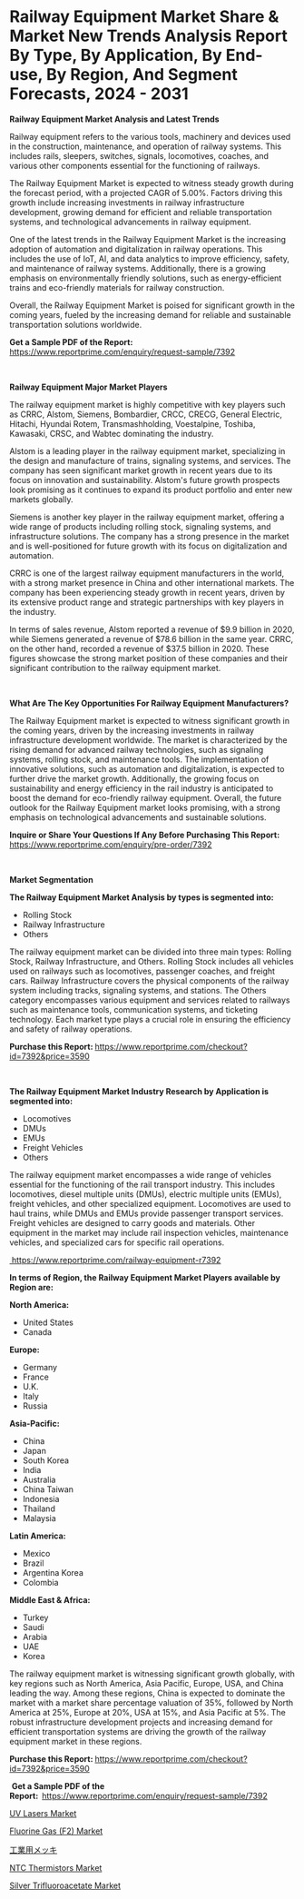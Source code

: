 <p><h1>Railway Equipment Market Share & Market New Trends Analysis Report By Type, By Application, By End-use, By Region, And Segment Forecasts, 2024 - 2031</h1></p><p><strong>Railway Equipment Market Analysis and Latest Trends</strong></p>
<p><p>Railway equipment refers to the various tools, machinery and devices used in the construction, maintenance, and operation of railway systems. This includes rails, sleepers, switches, signals, locomotives, coaches, and various other components essential for the functioning of railways.</p><p>The Railway Equipment Market is expected to witness steady growth during the forecast period, with a projected CAGR of 5.00%. Factors driving this growth include increasing investments in railway infrastructure development, growing demand for efficient and reliable transportation systems, and technological advancements in railway equipment.</p><p>One of the latest trends in the Railway Equipment Market is the increasing adoption of automation and digitalization in railway operations. This includes the use of IoT, AI, and data analytics to improve efficiency, safety, and maintenance of railway systems. Additionally, there is a growing emphasis on environmentally friendly solutions, such as energy-efficient trains and eco-friendly materials for railway construction.</p><p>Overall, the Railway Equipment Market is poised for significant growth in the coming years, fueled by the increasing demand for reliable and sustainable transportation solutions worldwide.</p></p>
<p><strong>Get a Sample PDF of the Report:&nbsp;</strong> <a href="https://www.reportprime.com/enquiry/request-sample/7392">https://www.reportprime.com/enquiry/request-sample/7392</a></p>
<p>&nbsp;</p>
<p><strong>Railway Equipment Major Market Players</strong></p>
<p><p>The railway equipment market is highly competitive with key players such as CRRC, Alstom, Siemens, Bombardier, CRCC, CRECG, General Electric, Hitachi, Hyundai Rotem, Transmashholding, Voestalpine, Toshiba, Kawasaki, CRSC, and Wabtec dominating the industry. </p><p>Alstom is a leading player in the railway equipment market, specializing in the design and manufacture of trains, signaling systems, and services. The company has seen significant market growth in recent years due to its focus on innovation and sustainability. Alstom's future growth prospects look promising as it continues to expand its product portfolio and enter new markets globally.</p><p>Siemens is another key player in the railway equipment market, offering a wide range of products including rolling stock, signaling systems, and infrastructure solutions. The company has a strong presence in the market and is well-positioned for future growth with its focus on digitalization and automation.</p><p>CRRC is one of the largest railway equipment manufacturers in the world, with a strong market presence in China and other international markets. The company has been experiencing steady growth in recent years, driven by its extensive product range and strategic partnerships with key players in the industry.</p><p>In terms of sales revenue, Alstom reported a revenue of $9.9 billion in 2020, while Siemens generated a revenue of $78.6 billion in the same year. CRRC, on the other hand, recorded a revenue of $37.5 billion in 2020. These figures showcase the strong market position of these companies and their significant contribution to the railway equipment market.</p></p>
<p>&nbsp;</p>
<p><strong>What Are The Key Opportunities For Railway Equipment Manufacturers?</strong></p>
<p><p>The Railway Equipment market is expected to witness significant growth in the coming years, driven by the increasing investments in railway infrastructure development worldwide. The market is characterized by the rising demand for advanced railway technologies, such as signaling systems, rolling stock, and maintenance tools. The implementation of innovative solutions, such as automation and digitalization, is expected to further drive the market growth. Additionally, the growing focus on sustainability and energy efficiency in the rail industry is anticipated to boost the demand for eco-friendly railway equipment. Overall, the future outlook for the Railway Equipment market looks promising, with a strong emphasis on technological advancements and sustainable solutions.</p></p>
<p><strong>Inquire or Share Your Questions If Any Before Purchasing This Report:</strong> <a href="https://www.reportprime.com/enquiry/pre-order/7392">https://www.reportprime.com/enquiry/pre-order/7392</a></p>
<p>&nbsp;</p>
<p><strong>Market Segmentation</strong></p>
<p><strong>The Railway Equipment Market Analysis by types is segmented into:</strong></p>
<p><ul><li>Rolling Stock</li><li>Railway Infrastructure</li><li>Others</li></ul></p>
<p><p>The railway equipment market can be divided into three main types: Rolling Stock, Railway Infrastructure, and Others. Rolling Stock includes all vehicles used on railways such as locomotives, passenger coaches, and freight cars. Railway Infrastructure covers the physical components of the railway system including tracks, signaling systems, and stations. The Others category encompasses various equipment and services related to railways such as maintenance tools, communication systems, and ticketing technology. Each market type plays a crucial role in ensuring the efficiency and safety of railway operations.</p></p>
<p><strong>Purchase this Report:&nbsp;</strong><a href="https://www.reportprime.com/checkout?id=7392&price=3590">https://www.reportprime.com/checkout?id=7392&price=3590</a></p>
<p>&nbsp;</p>
<p><strong>The Railway Equipment Market Industry Research by Application is segmented into:</strong></p>
<p><ul><li>Locomotives</li><li>DMUs</li><li>EMUs</li><li>Freight Vehicles</li><li>Others</li></ul></p>
<p><p>The railway equipment market encompasses a wide range of vehicles essential for the functioning of the rail transport industry. This includes locomotives, diesel multiple units (DMUs), electric multiple units (EMUs), freight vehicles, and other specialized equipment. Locomotives are used to haul trains, while DMUs and EMUs provide passenger transport services. Freight vehicles are designed to carry goods and materials. Other equipment in the market may include rail inspection vehicles, maintenance vehicles, and specialized cars for specific rail operations.</p></p>
<p><a href="https://www.reportprime.com/railway-equipment-r7392">&nbsp;https://www.reportprime.com/railway-equipment-r7392</a></p>
<p><strong>In terms of Region, the Railway Equipment Market Players available by Region are:</strong></p>
<p>
    <p> <strong> North America: </strong>
        <ul>
            <li>United States</li>
            <li>Canada</li>
        </ul>
        </p> 
    <p> <strong> Europe: </strong>
        <ul>
            <li>Germany</li>
            <li>France</li>
            <li>U.K.</li>
            <li>Italy</li>
            <li>Russia</li>
        </ul>
        </p> 
    <p> <strong> Asia-Pacific: </strong>
        <ul>
            <li>China</li>
            <li>Japan</li>
            <li>South Korea</li>
            <li>India</li>
            <li>Australia</li>
            <li>China Taiwan</li>
            <li>Indonesia</li>
            <li>Thailand</li>
            <li>Malaysia</li>
        </ul>
        </p> 
    <p> <strong> Latin America: </strong>
        <ul>
            <li>Mexico</li>
            <li>Brazil</li>
            <li>Argentina Korea</li>
            <li>Colombia</li>
        </ul>
        </p> 
    <p> <strong> Middle East & Africa: </strong>
        <ul>
            <li>Turkey</li>
            <li>Saudi</li>
            <li>Arabia</li>
            <li>UAE</li>
            <li>Korea</li>
        </ul>
    </p>
    </p>
<p><p>The railway equipment market is witnessing significant growth globally, with key regions such as North America, Asia Pacific, Europe, USA, and China leading the way. Among these regions, China is expected to dominate the market with a market share percentage valuation of 35%, followed by North America at 25%, Europe at 20%, USA at 15%, and Asia Pacific at 5%. The robust infrastructure development projects and increasing demand for efficient transportation systems are driving the growth of the railway equipment market in these regions.</p></p>
<p><strong>Purchase this Report: </strong><a href="https://www.reportprime.com/checkout?id=7392&price=3590">https://www.reportprime.com/checkout?id=7392&price=3590</a></p>
<p>&nbsp;<strong>Get a Sample PDF of the Report:&nbsp;&nbsp;</strong><a href="https://www.reportprime.com/enquiry/request-sample/7392">https://www.reportprime.com/enquiry/request-sample/7392</a></p>
<p><strong></strong></p>
<p><p><a href="https://github.com/jsmusil/Market-Research-Report-List-2/blob/main/uv-lasers-market.md">UV Lasers Market</a></p><p><a href="https://www.linkedin.com/pulse/fluorine-gas-f2-market-research-report-provides-thorough-aiy7c?trackingId=1VkiuJC5QKk5Vn4MJNC%2F%2Bw%3D%3D">Fluorine Gas (F2) Market</a></p><p><a href="https://github.com/LeanneBruen2023/Market-Research-Report-List-1/blob/main/270843624549.md">工業用メッキ</a></p><p><a href="https://github.com/yemakinde/Market-Research-Report-List-2/blob/main/ntc-thermistors-market.md">NTC Thermistors Market</a></p><p><a href="https://issuu.com/reportprime-2/docs/silver-trifluoroacetate-market-size-2030.pptx">Silver Trifluoroacetate Market</a></p></p>